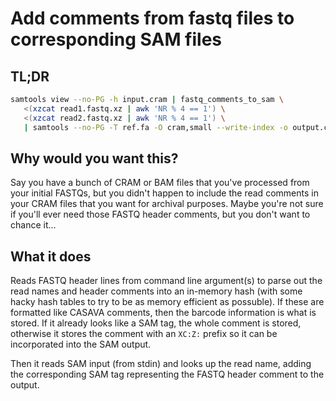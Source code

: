 # Add comments from fastq files to corresponding SAM files

## TL;DR

```bash
samtools view --no-PG -h input.cram | fastq_comments_to_sam \
   <(xzcat read1.fastq.xz | awk 'NR % 4 == 1') \
   <(xzcat read2.fastq.xz | awk 'NR % 4 == 1') \
   | samtools --no-PG -T ref.fa -O cram,small --write-index -o output.cram
```

## Why would you want this?

Say you have a bunch of CRAM or BAM files that you've processed from your initial FASTQs, but you
didn't happen to include the read comments in your CRAM files that you want for archival purposes.
Maybe you're not sure if you'll ever need those FASTQ header comments, but you don't want to
chance it...

## What it does

Reads FASTQ header lines from command line argument(s) to parse out the read names and header
comments into an in-memory hash (with some hacky hash tables to try to be as memory efficient
as possuble). If these are formatted like CASAVA comments, then the barcode information is what
is stored. If it already looks like a SAM tag, the whole comment is stored, otherwise it stores
the comment with an `XC:Z:` prefix so it can be incorporated into the SAM output.

Then it reads SAM input (from stdin) and looks up the read name, adding the corresponding
SAM tag representing the FASTQ header comment to the output.
